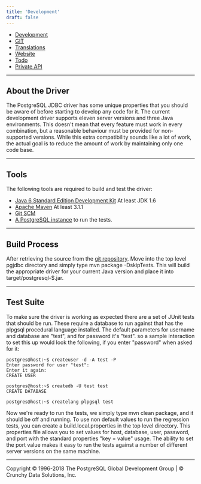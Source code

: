 ```yaml
---
title: 'Development'
draft: false
---
```


-   [Development](development)
-   [GIT](git)
-   [Translations](translations)
-   [Website](website)
-   [Todo](todo)
-   [Private API](privateapi/index)

* * * * *

## About the Driver

The PostgreSQL JDBC driver has some unique properties that you should be
aware of before starting to develop any code for it. The current
development driver supports eleven server versions and three Java
environments. This doesn't mean that every feature must work in every
combination, but a reasonable behaviour must be provided for
non-supported versions. While this extra compatibility sounds like a lot
of work, the actual goal is to reduce the amount of work by maintaining
only one code base.

* * * * *

## Tools

The following tools are required to build and test the driver:

-   [Java 6 Standard Edition Development Kit](https://java.oracle.com)
    At least JDK 1.6
-   [Apache Maven](https://maven.apache.org) At least 3.1.1
-   [Git SCM](https://git-scm.com)
-   [A PostgreSQL instance](https://www.postgresql.org) to run the
    tests.

* * * * *

## Build Process

After retrieving the source from the [git
repository](../development/git). Move into the top level pgjdbc
directory and simply type mvn package -DskipTests. This will build the
appropriate driver for your current Java version and place it into
target/postgresql-\$.jar.

* * * * *

## Test Suite

To make sure the driver is working as expected there are a set of JUnit
tests that should be run. These require a database to run against that
has the plpgsql procedural language installed. The default parameters
for username and database are "test", and for password it's "test". so a
sample interaction to set this up would look the following, if you enter
"password" when asked for it:

```
postgres@host:~$ createuser -d -A test -P
Enter password for user "test":
Enter it again:
CREATE USER

postgres@host:~$ createdb -U test test
CREATE DATABASE

postgres@host:~$ createlang plpgsql test

```

Now we're ready to run the tests, we simply type mvn clean package, and
it should be off and running. To use non default values to run the
regression tests, you can create a build.local.properties in the top
level directory. This properties file allows you to set values for host,
database, user, password, and port with the standard properties "key =
value" usage. The ability to set the port value makes it easy to run the
tests against a number of different server versions on the same machine.

* * * * *

Copyright © 1996-2018 The PostgreSQL Global Development Group | © Crunchy Data Solutions, Inc.
